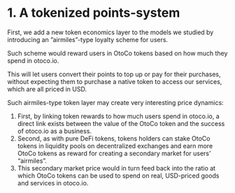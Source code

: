 # 1. A tokenized points-system

First, we add a new token economics layer to the models we studied by introducing an ”airmiles”-type loyalty scheme for users.

Such scheme would reward users in OtoCo tokens based on how much they spend in otoco.io.

This will let users convert their points to top up or pay for their purchases, without expecting them to purchase a native token to access our services, which are all priced in USD.

Such airmiles-type token layer may create very interesting price dynamics:

1. First, by linking token rewards to how much users spend in otoco.io, a direct link exists between the value of the OtoCo token and the success of otoco.io as a business.
2. Second, as with pure DeFi tokens, tokens holders can stake OtoCo tokens in liquidity pools on decentralized exchanges and earn more OtoCo tokens as reward for creating a secondary market for users’ “airmiles”.
3. This secondary market price would in turn feed back into the ratio at which OtoCo tokens can be used to spend on real, USD-priced goods and services in otoco.io.

